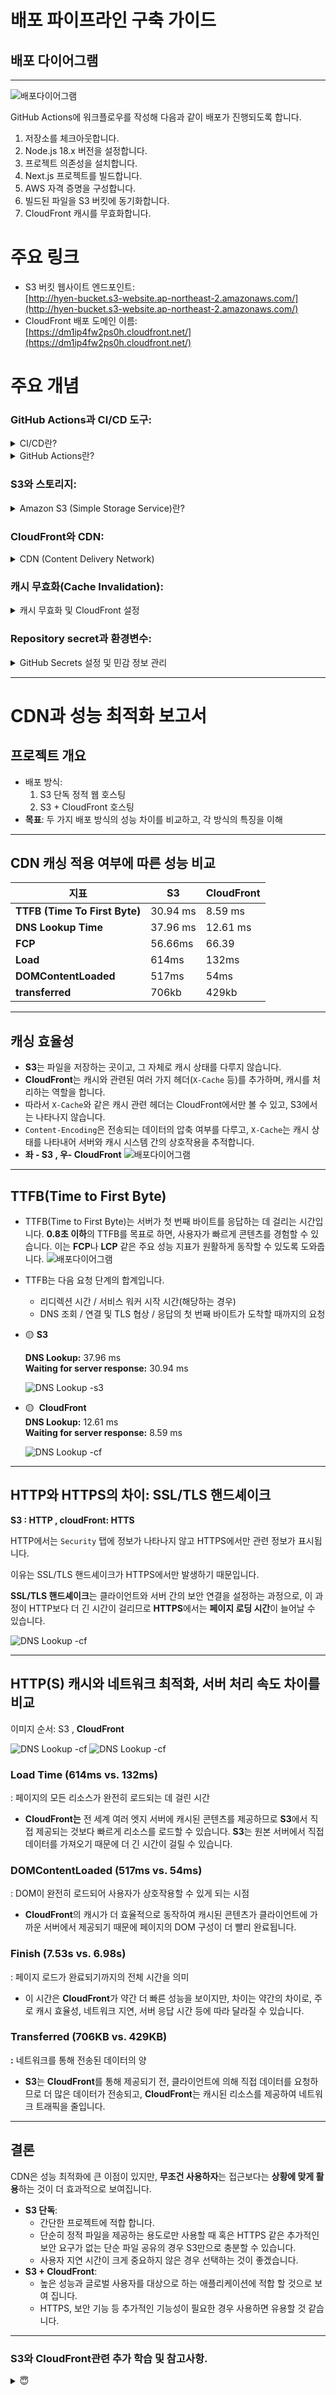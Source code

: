 # 배포 파이프라인 구축 가이드

## **배포 다이어그램**

---

![배포다이어그램](/public/diagram.png)

GitHub Actions에 워크플로우를 작성해 다음과 같이 배포가 진행되도록 합니다.

1. 저장소를 체크아웃합니다.
2. Node.js 18.x 버전을 설정합니다.
3. 프로젝트 의존성을 설치합니다.
4. Next.js 프로젝트를 빌드합니다.
5. AWS 자격 증명을 구성합니다.
6. 빌드된 파일을 S3 버킷에 동기화합니다.
7. CloudFront 캐시를 무효화합니다.

# 주요 링크

- S3 버킷 웹사이트 엔드포인트:  
  [http://hyen-bucket.s3-website.ap-northeast-2.amazonaws.com/](http://hyen-bucket.s3-website.ap-northeast-2.amazonaws.com/)
- CloudFront 배포 도메인 이름:  
  [https://dm1ip4fw2ps0h.cloudfront.net/](https://dm1ip4fw2ps0h.cloudfront.net/)

# 주요 개념

### GitHub Actions과 CI/CD 도구:

  <details>
    <summary>CI/CD란?</summary>
    <div markdown="1">
    <p><strong>CI</strong> : 코드 변경 사항을 정기적으로 테스트하고, 빌드하여 저장소에 통합하는 과정입니다.</p>
    <ul>
    <li>예: 테스트 자동화, 빌드, Docker 이미지 생성 및 저장.</li>
    </ul>
    <p><strong>CD</strong> : CI 과정을 통해 통합된 코드를 실제 프로덕션 환경(사용자에게 배포되는 환경)에 배포하는 과정입니다.</p>
    <p>CI/CD는 코드 변경 사항을 빌드, 테스트, 배포까지 자동화하는 프로세스를 의미합니다.</p>
    </div>
  </details>

  <details>
    <summary>GitHub Actions란?</summary>
    <div markdown="1">
      <ul>
        <li>🟡  GitHub에서 제공하는 <strong>CI/CD 및 자동화 도구</strong>입니다. 코드의 빌드, 테스트, 배포 및 기타 작업을 자동화할 수 있습니다.</li>
        <li>🟡 
        <strong>Workflow: </strong>
          GitHub Actions에서 실행되는 하나 이상의 Job으로 구성된 자동화 프로세스입니다.
          <ul>
            <li>.github/workflows 디렉토리에 <strong>YAML 파일</strong>로 설정을 정의합니다.</li>
            <li>push, pull_request 등의 GitHub 이벤트에 의해 트리거됩니다.</li>
            <li>정의된 YAML 파일에 따라 GitHub Actions가 자동으로 작업을 실행합니다.</li>
          </ul>
        </li>
        <li>추가 내용은 <a href="https://docs.github.com/ko/actions">깃허브 사용설명서</a>를 참고해주세요.</li>
      </ul>
    </div>
</details>

### S3와 스토리지:

<details>
  <summary>Amazon S3 (Simple Storage Service)란?</summary>
  <div markdown="1">
    🟡 <strong>Amazon S3 (Simple Storage Service)</strong>  
    AWS에서 제공하는 <strong>클라우드 객체 스토리지 서비스</strong>입니다.
    <ul>
      <li><strong>객체 스토리지</strong>:
        <ul>
          <li>정적 파일(이미지, 동영상, 문서 등)의 업로드, 삭제, 업데이트만 가능합니다.</li>
          <li>소프트웨어 설치나 실행은 불가합니다.</li>
          <li>블록 스토리지(EBS, EFS)와는 다릅니다.</li>
        </ul>
      </li>
      <li><strong>무제한 용량 지원</strong>:
        <ul>
          <li>단일 객체(파일) 크기는 <strong>0바이트~5TB</strong> 제한됩니다.</li>
          <li>파일 개수는 무제한으로 업로드 가능합니다.</li>
        </ul>
      </li>
      <li><strong>Bucket</strong>:
        <ul>
          <li>파일을 저장하는 단위로, 디렉토리와 유사한 개념입니다.</li>
          <li><strong>Bucket</strong> 이름은 전 세계적으로 고유해야 합니다.</li>
          <li>정적 웹 호스팅 시, 도메인 이름과 Bucket 이름이 동일해야 합니다.</li>
        </ul>
      </li>
    </ul>
  </div>
</details>

### CloudFront와 CDN:

<details>
  <summary>CDN (Content Delivery Network)</summary>
  - **CDN**은 **사용자에게 빠르게 콘텐츠를 전달**하기 위해 데이터를 여러 지역의 서버(엣지 서버)에 분산하여 캐시하고, **사용자에게 가장 가까운 서버**에서 콘텐츠를 제공하는 네트워크입니다.
  - **DNS**를 사용하여, **오리진 서버** 대신 **가장 가까운 엣지 서버**에 연결되도록 하여, **물리적 거리**와 관계없이 더 빠르고 안정적으로 콘텐츠를 제공합니다.
  - CDN은 **정적 콘텐츠**와 **동적 콘텐츠**를 효율적으로 처리합니다.

  <br>

**🟡 정적 캐싱 (Static Caching)**

- 미리 데이터를 **엣지 서버에 캐시**해 두고, 사용자가 요청할 때 바로 해당 데이터를 제공하는 방식입니다.
- 사용 예시: **HTML, CSS, JS, 이미지**, **동영상** 등의 정적 파일은 미리 캐싱해 두어 빠르게 제공됩니다.
- 비유: **냉장고**에 이미 식재료가 준비되어 있어 필요할 때 바로 꺼내 쓸 수 있는 상태.

  <br>

**🟡 동적 캐싱 (Dynamic Caching)**

- 사용자가 요청할 때마다 **서버에서 실시간으로 데이터를 받아오거나**, **캐시 미스**(cache miss)가 발생하면 원본 서버에서 데이터를 받아와서 제공하는 방식입니다.
- 사용 예시: **실시간 날씨 데이터**나 **API 요청**과 같은 동적 데이터를 처리할 때 사용됩니다.
- 비유: 프랜차이즈 **식당에서 손님이 원하는 요리를 그때그때마다 본사에 재료를 주문하여 조리**하는 방식. 즉, 필요한 재료가 없으면 본사에서 주문해와서 바로 제공하는 방식입니다.

  <br>

**🟡 CDN의 장점**

- **오리진 서버의 부하 감소**: CDN을 사용하면 트래픽이 분산되어 오리진 **서버로의 요청**이 줄어들어 **서버 비용**과 **대역폭 비용**이 절감됩니다.
- **전송 속도 향상**: **엣지 서버**에서 데이터를 제공함으로써 **물리적 거리**를 단축시켜, **로딩 속도**가 향상됩니다.
- **대역폭 비용 절감**: **대역폭**은 얼마나 많은 데이터를 동시에 전송할 수 있는지에 대한 개념으로, CDN은 대역폭을 절약하여 오리진 서버의 네트워크 부담을 줄입니다.

  - 비유: **도로폭**이 넓을수록 더 많은 차선이 있어 동시에 많은 차량(데이터)이 이동할 수 있습니다.

  <br>

**🟡 CDN 활용 예시**

- **전 세계적인 웹사이트**: 글로벌 웹사이트나 **전자상거래 사이트**에서 CDN을 사용하여 **빠른 페이지 로딩**과 **효율적인 콘텐츠 제공**을 구현합니다.
- **비디오 스트리밍**: YouTube나 Netflix와 같은 **스트리밍 서비스**는 CDN을 사용하여 **지리적으로 분산된 서버**에서 콘텐츠를 전달하여 사용자 경험을 향상시킵니다.

</details>

### 캐시 무효화(Cache Invalidation):

<details>
  <summary> 캐시 무효화 및 CloudFront 설정</summary>
  캐시 무효화 및 CloudFront에서의 캐시 관리
  캐시 무효화는 CDN(Content Delivery Network)에서 캐시된 콘텐츠를 갱신하거나 삭제하여, 최신 데이터를 사용자에게 적절하게 제공하는 중요한 단계입니다. 이를 통해 오래된 콘텐츠가 제공되지 않도록 보장하고, 데이터의 정확성과 최신성을 유지할 수 있습니다.

🟡 자동 캐시 무효화

- TTL (Time to Live): 캐시된 데이터의 유효 기간을 설정하는 값입니다. TTL이 지나면 캐시된 데이터는 만료되고, 다시 원본 서버에서 데이터를 받아옵니다.
- 동적 콘텐츠(예: 실시간 API 요청, 사용자 맞춤형 데이터)는 매번 새로 받아오기 때문에 캐시 무효화에 대해 신경 쓸 필요가 없습니다.

🟡 수동 캐시 무효화

- CDN은 캐시 무효화를 위한 기능(예: `Cache Invalidation` 명령)을 제공합니다. CloudFront, Akamai, Cloudflare 등에서는 콘솔이나 API를 통해 특정 콘텐츠를 무효화하거나 삭제할 수 있습니다.
- 캐시 버스팅(Cache Busting) 방식을 사용하면, 파일 이름에 버전 정보나 타임스탬프를 추가하여 새로운 파일로 인식되게 할 수 있습니다. 이 방법은 파일을 수동으로 관리해야 할 수 있습니다.
  예시: 기존 파일: `styles.css` → 캐시 버스팅 후: `styles.v1.css`

🟡 캐시 무효화 비유: 프랜차이즈 레스토랑에서 기존에 주문된 식재료가 오래되었거나 상태가 나쁘다면, 해당 식재료를 본사에 요청하여 새로운 신선한 재료로 교체해야 합니다. 마찬가지로, 캐시 무효화는 오래된 데이터를 삭제하고 새로운 데이터를 제공하기 위해 기존 캐시를 갱신하는 과정입니다.

🟡 TTL(Time to Live) 설정을 통해 캐시된 파일의 유효 기간을 조정하고, 유효 기간이 지난 파일은 자동으로 새로 갱신되도록 할 수도 있습니다.

**CloudFront에서 캐시 무효화를 수행하는 방법은 두 가지가 있습니다.**

- **Cache Invalidation**:
  - 콘솔에서 직접 삭제할 파일을 선택하거나 API를 통해 특정 파일을 캐시에서 삭제할 수 있습니다.
  - 기본적으로 무효화 명령은 시간이 다소 걸릴 수 있으며, 비용이 발생할 수 있습니다.

🟡 **파일 이름 변경 후 자동 캐시 갱신**

- 파일 이름을 변경하는 것은 CloudFront에서 자동적으로 캐시를 갱신하는 방법 중 하나입니다.
- 예를 들어, `cat.png`를 `cat2.png`로 변경하면, CloudFront는 `cat2.png`를 새로운 파일로 인식하여 자동으로 캐시합니다.
- 중요한 점은 기존 파일(예: `cat.png`)은 더 이상 사용되지 않게 되며, 이 파일의 캐시는 그대로 남아 있을 수 있습니다. 이 경우에는 수동으로 캐시 무효화를 하지 않아도 새로운 파일(`cat2.png`)은 정상적으로 캐시되고 제공됩니다.

🟡 **캐시 무효화 명령을 사용한 수동 처리**

- `aws cloudfront create-invalidation --paths "/cat.png"` 명령처럼 캐시 무효화 명령을 사용하면, CloudFront 캐시에서 특정 파일을 삭제하거나 갱신할 수 있습니다.
- 만약 파일 이름을 변경했지만, CloudFront에서 여전히 이전 버전의 파일을 제공하고 있다면, 캐시 무효화 명령을 사용하여 이를 수동으로 삭제할 수 있습니다.
- 예시:
  - `aws cloudfront create-invalidation --paths "/cat.png"`는 `/cat.png` 파일의 캐시를 무효화합니다.
  - 여러 파일을 무효화할 때는 `/*` 와일드카드를 사용하여 모든 파일을 일괄적으로 처리할 수 있습니다.
  - 예시: `aws cloudfront create-invalidation --paths "/*"`는 배포된 모든 파일의 캐시를 무효화합니다.

</details>

### Repository secret과 환경변수:

<details>
  <summary>GitHub Secrets 설정 및 민감 정보 관리</summary>
  
  - **GitHub Secrets**

    - GitHub 리포지토리에서 민감한 정보를 안전하게 저장하는 기능입니다.
    - **암호화되어 저장**되며, **저장소 외부에서 볼 수 없도록 보호**됩니다.
    - **API 키**나 **인증 토큰**과 같은 민감한 정보를 코드에 노출시키지 않고, 워크플로 내에서 안전하게 활용할 수 있습니다.
    - GitHub Actions 워크플로에서 **환경 변수처럼** 사용될 수 있습니다.

    🟡 **GitHub Secrets 설정**

    - GitHub 리포지토리에서 **Settings** > **Secrets** > **New repository secret**으로 이동하여, 필요한 정보를 추가합니다.

    🟡 YAML 파일에서 Secrets 사용

    - GitHub Actions 워크플로 내에서 Secrets를 환경 변수처럼 사용할 수 있습니다.
    - Secrets는 `secrets` 객체를 통해 참조됩니다.

    ```yaml
    name: Configure AWS credentials
            uses: aws-actions/configure-aws-credentials@v1
            with:
              aws-access-key-id: ${{ secrets.AWS_ACCESS_KEY_ID }}
              aws-secret-access-key: ${{ secrets.AWS_SECRET_ACCESS_KEY }}
              aws-region: ${{ secrets.AWS_REGION }}
    ```

    Q. 민감한 정보를 GitHub Actions 워크플로에서 **secrets** 없이 코드나 `yml` 파일에 하드코딩하면 어떻게 될까요?

    A. 여러 보안 문제가 발생할 수 있습니다:

    1. **정보 노출**: 코드에 민감한 정보가 포함되면 누구나 이를 볼 수 있고, 공개 리포지토리에서 완전히 노출될 수 있습니다.
    2. **탈취 위험**: 해커가 하드코딩된 민감 정보를 쉽게 탈취해 악용할 수 있습니다.
    3. **Git 이력 문제**: 커밋 기록에 민감 정보가 포함되면, 정보 삭제가 어려워 추후에도 노출될 수 있습니다.
    4. **협업 시 위험**: 코드 리뷰나 PR을 통해 실수로 민감 정보가 노출될 수 있습니다.
    5. **즉각적인 대응 어려움**: 정보 유출 시 즉시 대처가 어려워 보안 사고가 커질 수 있습니다.
       따라서 민감한 정보는 반드시 **GitHub Secrets**와 같은 안전한 방법을 사용해 관리해야 합니다.

    🟡 GitHub Secrets 외의 민감 정보 관리 방법

    - **환경 변수**를 사용하여 로컬 개발 환경이나 서버에서 민감한 정보를 관리할 수 있습니다. `.env` 파일을 통해 환경 변수로 처리하고, 이를 `.gitignore`에 추가하여 Git에 민감 정보가 올라가지 않도록 해야 합니다.
    - **AWS Secrets Manager** 또는 **Azure Key Vault**와 같은 **클라우드 서비스의 보안 관리 도구사용**
    - **Encryption**: 데이터를 저장하거나 전송할 때 암호화 기술을 사용하여 정보를 보호

</details>

---

# **CDN과 성능 최적화 보고서**

## **프로젝트 개요**

- 배포 방식:
  1. S3 단독 정적 웹 호스팅
  2. S3 + CloudFront 호스팅
- **목표**: 두 가지 배포 방식의 성능 차이를 비교하고, 각 방식의 특징을 이해

---

## CDN 캐싱 적용 여부에 따른 성능 비교

| **지표**                      | **S3**   | **CloudFront** |
| ----------------------------- | -------- | -------------- |
| **TTFB (Time To First Byte)** | 30.94 ms | 8.59 ms        |
| **DNS Lookup Time**           | 37.96 ms | 12.61 ms       |
| **FCP**                       | 56.66ms  | 66.39          |
| **Load**                      | 614ms    | 132ms          |
| **DOMContentLoaded**          | 517ms    | 54ms           |
| **transferred**               | 706kb    | 429kb          |

---

## 캐싱 효율성

- **S3**는 파일을 저장하는 곳이고, 그 자체로 캐시 상태를 다루지 않습니다.
- **CloudFront**는 캐시와 관련된 여러 가지 헤더(`X-Cache` 등)를 추가하며, 캐시를 처리하는 역할을 합니다.
- 따라서 `X-Cache`와 같은 캐시 관련 헤더는 CloudFront에서만 볼 수 있고, S3에서는 나타나지 않습니다.
- `Content-Encoding`은 전송되는 데이터의 압축 여부를 다루고, `X-Cache`는 캐시 상태를 나타내어 서버와 캐시 시스템 간의 상호작용을 추적합니다.
- **좌 - S3 , 우- CloudFront**
  ![배포다이어그램](/public/cache.png)

---

## TTFB(Time to First Byte)

- TTFB(Time to First Byte)는 서버가 첫 번째 바이트를 응답하는 데 걸리는 시간입니다. **0.8초 이하**의 TTFB를 목표로 하면, 사용자가 빠르게 콘텐츠를 경험할 수 있습니다. 이는 **FCP**나 **LCP** 같은 주요 성능 지표가 원활하게 동작할 수 있도록 도와줍니다.
  ![배포다이어그램](/public/ttfb.png)
- TTFB는 다음 요청 단계의 합계입니다.
  - 리디렉션 시간 / 서비스 워커 시작 시간(해당하는 경우)
  - DNS 조회 / 연결 및 TLS 협상 / 응답의 첫 번째 바이트가 도착할 때까지의 요청
- 🟡 **S3**

  **DNS Lookup:** 37.96 ms  
  **Waiting for server response:** 30.94 ms

  ![DNS Lookup -s3](/public/s33.png)

- 🟡  **CloudFront**  
  **DNS Lookup:** 12.61 ms  
  **Waiting for server response:** 8.59 ms

  ![DNS Lookup -cf](/public/cf3.png)

---

## HTTP와 HTTPS의 차이: SSL/TLS 핸드셰이크

**S3 : HTTP , cloudFront: HTTS**

HTTP에서는 `Security` 탭에 정보가 나타나지 않고 HTTPS에서만 관련 정보가 표시됩니다.

이유는 SSL/TLS 핸드셰이크가 HTTPS에서만 발생하기 때문입니다.

**SSL/TLS 핸드셰이크**는 클라이언트와 서버 간의 보안 연결을 설정하는 과정으로, 이 과정이 HTTP보다 더 긴 시간이 걸리므로 **HTTPS**에서는 **페이지 로딩 시간**이 늘어날 수 있습니다.

![DNS Lookup -cf](/public/http_screat.png)

---

## **HTTP(S)** 캐시와 네트워크 최적화, 서버 처리 속도 차이를 비교

이미지 순서: S3 , **CloudFront**

![DNS Lookup -cf](/public/s3.png)
![DNS Lookup -cf](/public/cf.png)

### Load Time (614ms vs. 132ms)

: 페이지의 모든 리소스가 완전히 로드되는 데 걸린 시간

- **CloudFront는** 전 세계 여러 엣지 서버에 캐시된 콘텐츠를 제공하므로 **S3**에서 직접 제공되는 것보다 빠르게 리소스를 로드할 수 있습니다. **S3**는 원본 서버에서 직접 데이터를 가져오기 때문에 더 긴 시간이 걸릴 수 있습니다.

### DOMContentLoaded (517ms vs. 54ms)

: DOM이 완전히 로드되어 사용자가 상호작용할 수 있게 되는 시점

- **CloudFront**의 캐시가 더 효율적으로 동작하여 캐시된 콘텐츠가 클라이언트에 가까운 서버에서 제공되기 때문에 페이지의 DOM 구성이 더 빨리 완료됩니다.

### Finish (7.53s vs. 6.98s)

: 페이지 로드가 완료되기까지의 전체 시간을 의미

- 이 시간은 **CloudFront**가 약간 더 빠른 성능을 보이지만, 차이는 약간의 차이로, 주로 캐시 효율성, 네트워크 지연, 서버 응답 시간 등에 따라 달라질 수 있습니다.

### Transferred (706KB vs. 429KB)

**:** 네트워크를 통해 전송된 데이터의 양

- **S3**는 **CloudFront**를 통해 제공되기 전, 클라이언트에 의해 직접 데이터를 요청하므로 더 많은 데이터가 전송되고, **CloudFront**는 캐시된 리소스를 제공하여 네트워크 트래픽을 줄입니다.

---

## **결론**

CDN은 성능 최적화에 큰 이점이 있지만, **무조건 사용하자**는 접근보다는 **상황에 맞게 활용**하는 것이 더 효과적으로 보여집니다.

- **S3 단독**:
  - 간단한 프로젝트에 적합 합니다.
  - 단순히 정적 파일을 제공하는 용도로만 사용할 때 혹은 HTTPS 같은 추가적인 보안 요구가 없는 단순 파일 공유의 경우 S3만으로 충분할 수 있습니다.
  - 사용자 지연 시간이 크게 중요하지 않은 경우 선택하는 것이 좋겠습니다.
- **S3 + CloudFront**:
  - 높은 성능과 글로벌 사용자를 대상으로 하는 애플리케이션에 적합 할 것으로 보여 집니다.
  - HTTPS, 보안 기능 등 추가적인 기능성이 필요한 경우 사용하면 유용할 것 같습니다.

---

### **S3와 CloudFront관련 추가 학습 및 참고사항.**

<details>
  <summary>😇</summary>
  성능, 비용, 기능 및 렌더링 방식 비교

### (1) 성능 비교

| **항목**      | **S3 단독** | **S3 + CloudFront** |
| ------------- | ----------- | ------------------- |
| **TTFB**      | 300ms       | 50ms (캐싱된 경우)  |
| **전송 속도** | 1Mbps       | 5Mbps               |
| **지연 시간** | 200ms       | 50ms                |
| **캐싱 지원** | 없음        | 있음 (TTL: 1시간)   |

---

### (2) 비용 비교

| **항목**             | **S3 단독** | **S3 + CloudFront** |
| -------------------- | ----------- | ------------------- |
| **월간 요청 수**     | 1,000,000건 | 1,000,000건         |
| **월간 데이터 전송** | 10GB        | 10GB                |
| **총 비용**          | $2.50       | $3.00               |

---

### (3) 기능 및 확장성 비교

| **항목**       | **S3 단독** | **S3 + CloudFront**     |
| -------------- | ----------- | ----------------------- |
| **HTTPS 지원** | 제한적      | 쉬움 (CloudFront SSL)   |
| **WAF 지원**   | 지원 안 함  | 지원 가능               |
| **확장성**     | 낮음        | 글로벌 트래픽 분산 가능 |

---

### (4) 렌더링 방식, SEO 최적화 및 속도 비교

| **항목** | **S3 단독**               | **S3 + CloudFront**              |
| -------- | ------------------------- | -------------------------------- |
| **CSR**  | 가능                      | 가능                             |
| **SSG**  | 가능                      | 가능                             |
| **SSR**  | 불가능                    | Lambda@Edge를 사용하면 가능      |
| **SEO**  | CSR은 SEO에 불리          | Lambda@Edge를 활용하면 개선 가능 |
| **속도** | 정적 파일만 서빙으로 빠름 | CloudFront 캐싱으로 더 빠름      |

## 페이지가 화면에 로드되는 순서

1. **리다이렉트** (필요한 경우)
2. **서비스워커 초기화** (서비스워커가 있는 경우)
3. **서비스워커 fetch 이벤트** (서비스워커가 요청을 가로챌 때)
4. **DNS 조회**
5. **TCP 연결**
6. **HTTP 요청**
7. **Early Hints** (사용되는 경우)
8. **서버 응답 처리 및 파싱** (Processing)
9. **페이지 로드** (Load)

[페이지 로드 순서 관련 문서](https://developer.chrome.com/docs/devtools/network/reference?utm_source=devtools&hl=ko#timing-explanation)

</details>
